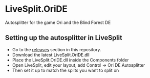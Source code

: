 # LiveSplit.OriDE
Autosplitter for the game Ori and the Blind Forest DE

## Setting up the autosplitter in LiveSplit
- Go to the [releases](https://github.com/ShootMe/LiveSplit.OriDE/releases) section in this repository.
- Download the latest LiveSplit.OriDE.dll
- Place the LiveSplit.OriDE.dll inside the Components folder
- Open LiveSplit, edit your layout, add Control -> Ori DE Autosplitter
- Then set it up to match the splits you want to split on